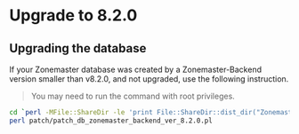 # Upgrade to 8.2.0

## Upgrading the database

If your Zonemaster database was created by a Zonemaster-Backend version smaller
than v8.2.0, and not upgraded, use the following instruction.

> You may need to run the command with root privileges.

```sh
cd `perl -MFile::ShareDir -le 'print File::ShareDir::dist_dir("Zonemaster-Backend")'`
perl patch/patch_db_zonemaster_backend_ver_8.2.0.pl
```
